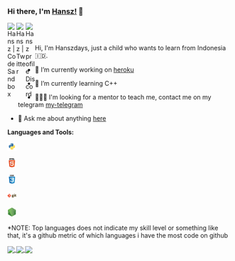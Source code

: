 ### Hi there, I'm [Hansz!](https://github.com/hanszdays) 👋

<a href="https://codesandbox.io/u/HANSZDAYS">

  <img align="left" alt="Hansz | CodeSandbox" width="20px" src="https://raw.githubusercontent.com/HANSZDAYS/HANSZDAYS/master/assets/codesandbox.svg" />

</a>

<a href="Https://twitter.com/Hansz46462349">

  <img align="left" alt="Hansz | Twitter" width="21px" src="https://raw.githubusercontent.com/hanszdays/hanszdays/master/assets/twitter.svg" />

</a>

<a href="https://discord.gg/『卄卂几丂ᗪ卂ㄚ丂』#2547">

  <img align="left" alt="Hansz profile Discord" width="21px" src="https://raw.githubusercontent.com/hanszdays/hanszdays/master/assets/discord-round.svg" />

</a>

<br />

<br />

Hi, I'm Hanszdays, just a child who wants to learn from Indonesia🇮🇩.

- 🔭 I’m currently working on [heroku](https://heroku.com)

- 🌱 I’m currently learning C++

- 👨🏻‍💻 I'm looking for a mentor to teach me, contact me on my telegram [my-telegram](https://telegram.me/SI_NOLEP)

- 💬 Ask me about anything [here](https://github.com/hanszdays/hanszdays/issues)

**Languages and Tools:**  

<code><img height="20" src="https://raw.githubusercontent.com/github/explore/80688e429a7d4ef2fca1e82350fe8e3517d3494d/topics/python/python.png"></code>

<code><img height="20" src="https://raw.githubusercontent.com/github/explore/80688e429a7d4ef2fca1e82350fe8e3517d3494d/topics/html/html.png"></code>

<code><img height="20" src="https://raw.githubusercontent.com/github/explore/80688e429a7d4ef2fca1e82350fe8e3517d3494d/topics/css/css.png"></code>

<code><img height="20" src="https://raw.githubusercontent.com/github/explore/5c058a388828bb5fde0bcafd4bc867b5bb3f26f3/topics/git/git.png"></code>

<code><img height="20" src="https://raw.githubusercontent.com/github/explore/80688e429a7d4ef2fca1e82350fe8e3517d3494d/topics/nodejs/nodejs.png"></code>    

<!--- 

  if you have forked this to use on your profile, 

  Change the `github-readme-stats.anuraghazra1.vercel.app` to `github-readme-stats.vercel.app` 

--->

<!-- Change the `github-readme-stats.anuraghazra1.vercel.app` to `github-readme-stats.vercel.app`  -->

*NOTE: Top languages does not indicate my skill level or something like that, it's a github metric of which languages i have the most code on github

</a>

<a href="https://github.com/anuraghazra/github-readme-stats">

  <!-- Change the `github-readme-stats.anuraghazra1.vercel.app` to `github-readme-stats.vercel.app`  -->

  <img align="center" src="https://github-readme-stats.vercel.app/api/top-langs/?username=hanszdays&layout=compact&theme=material-palenight" />

</a>

<a href="https://github.com/anuraghazra/github-readme-stats">

  <!-- Change the `github-readme-stats.anuraghazra1.vercel.app` to `github-readme-stats.vercel.app`  -->

  <img align="center" src="https://github-readme-stats.vercel.app/api/pin/?username=hanszdays&repo=FoundingTitanRobot&theme=material-palenight" />

</a>    

<a href="https://github.com/anuraghazra/anuraghazra.github.io">

  <!-- Change the `github-readme-stats.anuraghazra1.vercel.app` to `github-readme-stats.vercel.app`  -->

  <img align="center" src="https://github-readme-stats.vercel.app/api/pin/?username=hanszdays&repo=SayuOgiwara_xRobot&theme=material-palenight" />

</a>















